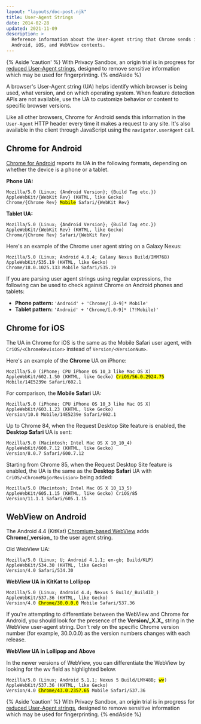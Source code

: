 ```yaml
---
layout: "layouts/doc-post.njk"
title: User-Agent Strings
date: 2014-02-28
updated: 2021-11-09
description: >
  Reference information about the User-Agent string that Chrome sends in
  Android, iOS, and WebView contexts.
---
```


{% Aside 'caution' %}
With Privacy Sandbox, an origin trial is in progress for
[reduced User-Agent strings](/docs/privacy-sandbox/user-agent/), designed to
remove sensitive information which may be used for fingerprinting.
{% endAside %}

A browser's User-Agent string (UA) helps identify which browser is being used, what version, and on
which operating system. When feature detection APIs are not available, use the UA to customize
behavior or content to specific browser versions.

Like all other browsers, Chrome for Android sends this information in the `User-Agent` HTTP header
every time it makes a request to any site. It's also available in the client through JavaScript
using the `navigator.userAgent` call.

## Chrome for Android

[Chrome for Android][1] reports its UA in the following formats, depending on whether the device is
a phone or a tablet.

**Phone UA:**

<pre><code>Mozilla/5.0 (Linux; {Android Version}; {Build Tag etc.}) 
AppleWebKit/{WebKit Rev} (KHTML, like Gecko)
Chrome/{Chrome Rev} <mark>Mobile</mark> Safari/{WebKit Rev}</code></pre>

**Tablet UA:**

<pre><code>Mozilla/5.0 (Linux; {Android Version}; {Build Tag etc.}) 
AppleWebKit/{WebKit Rev} (KHTML, like Gecko) 
Chrome/{Chrome Rev} Safari/{WebKit Rev}</code></pre>

Here's an example of the Chrome user agent string on a Galaxy Nexus:

```text
Mozilla/5.0 (Linux; Android 4.0.4; Galaxy Nexus Build/IMM76B) 
AppleWebKit/535.19 (KHTML, like Gecko) 
Chrome/18.0.1025.133 Mobile Safari/535.19
```

If you are parsing user agent strings using regular expressions, the following can be used to check
against Chrome on Android phones and tablets:

- **Phone pattern:** `'Android' + 'Chrome/[.0-9]* Mobile'`
- **Tablet pattern:** `'Android' + 'Chrome/[.0-9]* (?!Mobile)'`

## Chrome for iOS

The UA in Chrome for iOS is the same as the Mobile Safari user agent, with `CriOS/<ChromeRevision>`
instead of `Version/<VersionNum>`.

Here's an example of the **Chrome** UA on iPhone:

<pre><code>Mozilla/5.0 (iPhone; CPU iPhone OS 10_3 like Mac OS X) 
AppleWebKit/602.1.50 (KHTML, like Gecko) <mark>CriOS/56.0.2924.75</mark>
Mobile/14E5239e Safari/602.1</code></pre>

For comparison, the **Mobile Safari** UA:

```text
Mozilla/5.0 (iPhone; CPU iPhone OS 10_3 like Mac OS X)
AppleWebKit/603.1.23 (KHTML, like Gecko)
Version/10.0 Mobile/14E5239e Safari/602.1
```

Up to Chrome 84, when the Request Desktop Site feature is enabled, the **Desktop Safari** UA is
sent:

```text
Mozilla/5.0 (Macintosh; Intel Mac OS X 10_10_4)
AppleWebKit/600.7.12 (KHTML, like Gecko)
Version/8.0.7 Safari/600.7.12
```

Starting from Chrome 85, when the Request Desktop Site feature is enabled, the UA is the same as the
**Desktop Safari** UA with `CriOS/<ChromeMajorRevision>` being added:

```text
Mozilla/5.0 (Macintosh; Intel Mac OS X 10_13_5)
AppleWebKit/605.1.15 (KHTML, like Gecko) CriOS/85
Version/11.1.1 Safari/605.1.15
```

## WebView on Android

The Android 4.4 (KitKat) [Chromium-based WebView][2] adds **Chrome/\_version\_** to the user agent
string.

Old WebView UA:

```text
Mozilla/5.0 (Linux; U; Android 4.1.1; en-gb; Build/KLP)
AppleWebKit/534.30 (KHTML, like Gecko)
Version/4.0 Safari/534.30
```

**WebView UA in KitKat to Lollipop**

<pre><code>Mozilla/5.0 (Linux; Android 4.4; Nexus 5 Build/_BuildID_) 
AppleWebKit/537.36 (KHTML, like Gecko) 
Version/4.0 <mark>Chrome/30.0.0.0</mark> Mobile Safari/537.36</code></pre>

If you're attempting to differentiate between the WebView and Chrome for Android, you should look
for the presence of the **Version/\_X.X\_** string in the WebView user-agent string. Don't rely on
the specific Chrome version number (for example, 30.0.0.0) as the version numbers changes with each
release.

**WebView UA in Lollipop and Above**

In the newer versions of WebView, you can differentiate the WebView by looking for the wv field as
highlighted below.

<pre><code>Mozilla/5.0 (Linux; Android 5.1.1; Nexus 5 Build/LMY48B; <mark>wv</mark>)
AppleWebKit/537.36 (KHTML, like Gecko) 
Version/4.0 <mark>Chrome/43.0.2357.65</mark> Mobile Safari/537.36</code></pre>

[1]: https://play.google.com/store/apps/details?id=com.android.chrome
[2]: /docs/multidevice/webview/

{% Aside 'caution' %} With Privacy Sandbox, an origin trial is in progress for
[reduced User-Agent strings](/docs/privacy-sandbox/user-agent/), designed to
remove sensitive information which may be used for fingerprinting.
{% endAside %}
